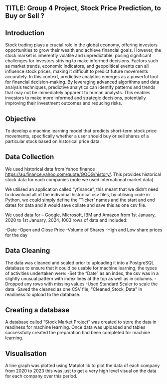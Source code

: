 

## TITLE: Group 4 Project, Stock Price Prediction, to Buy or Sell ?

## Introduction
Stock trading plays a crucial role in the global economy, offering investors opportunities to grow their wealth and achieve financial goals. However, the stock market is inherently volatile and unpredictable, posing significant challenges for investors striving to make informed decisions. Factors such as market trends, economic indicators, and geopolitical events can all influence stock prices, making it difficult to predict future movements accurately.
In this context, predictive analytics emerges as a powerful tool for financial decision-making. By leveraging advanced algorithms and data analysis techniques, predictive analytics can identify patterns and trends that may not be immediately apparent to human analysts. This enables investors to make more informed and strategic decisions, potentially improving their investment outcomes and reducing risks.

## Objective
To develop a machine learning model that predicts short-term stock price movements, specifically whether a user should buy or sell shares of a particular stock based on historical price data.

## Data Collection

We used historical data from Yahoo.finance https://au.finance.yahoo.com/quote/GOOG/history/. This provides historical stock data for each companies (note we used international market data).

We utilised an application called “yfinance”, this meant that we didn’t need to download all of the individual historical csv files, by utilising code in Python, we could simply define the “Ticker’ names and the start and end dates for data and it would save collate and save this as one csv file. 

We used data for – Google, Microsoft, IBM and Amazon from 1st January, 2020 to 1st January, 2024, 1003 rows of data and included:

-Date
-Open and Close Price
-Volume of Shares
-High and Low share prices for the day


## Data Cleaning
The data was cleaned and scaled prior to uploading it into a PostgreSQL database to ensure that it could be usable for machine learning, the types of activities undertaken were:
-Set the “Date” as an index, the csv was in a slightly unusual pattern with index lines at the top as well as in columns.
-Dropped any rows with missing values
-Used Standard Scaler to scale the data
-Saved the cleaned as one CSV file, "Cleaned_Stock_Data" in readiness to upload to the database.

## Creating a database
A database called “Stock Market Project” was created to store the data in readiness for machine learning. Once data was uploaded and tables successfully created the preparation had been completed for machine learning.

## Visualisation
A line graph was plotted using Matplot lib to plot the data of each company from 2020 to 2023 this was just to get a very high level visual on the data for each company over this period. 



 
